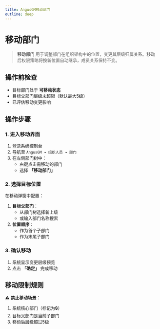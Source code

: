 ```yaml
---
title: AngusGM移动部门
outline: deep
---
```


# 移动部门

> **移动部门** 用于调整部门在组织架构中的位置，变更其层级归属关系。移动后权限策略将按新位置自动继承，成员关系保持不变。

## 操作前检查
- 目标部门处于 **可移动状态**
- 目标父部门层级未超限（默认最大5级）  
- 已评估移动变更影响

## 操作步骤

### 1. 进入移动界面
1. 登录系统控制台
2. 导航至 `AngusGM → 组织人员 → 部门`
3. 在左侧部门树中：
    - 右键点击需移动的部门
    - 选择 **「移动部门」**

### 2. 选择目标位置
在移动弹窗中配置：
1. **目标父部门**：
    - 从部门树选择新上级
    - 或输入部门名称搜索
2. **位置顺序**：
    - 作为首个子部门
    - 作为末尾子部门

### 3. 确认移动
1. 系统显示变更层级预览
2. 点击 **「确定」** 完成移动

## 移动限制规则
⚠️ **禁止移动场景**：
1. 系统核心部门（标记为🔒）
2. 目标父部门是当前子部门
3. 移动后层级超过5级
